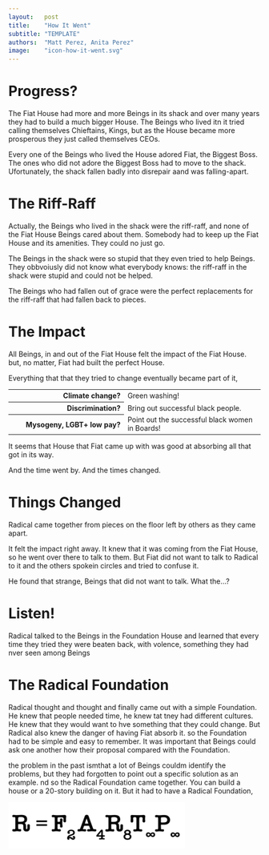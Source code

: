```yaml
---
layout:   post
title:    "How It Went"
subtitle: "TEMPLATE"
authors:  "Matt Perez, Anita Perez"
image:    "icon-how-it-went.svg"
---
```


<div style='display:none; '>
 <p>Their story continues&hellip;</p>
</div>

<h1>Progress?</h1>
 <p>The Fiat House had more and more Beings in its shack and over many years they had to build a much bigger House. The Beings who lived itn it tried calling themselves Chieftains, Kings, but as the House became more prosperous they just called themselves CEOs.</p>
 <p>Every one of the Beings who lived the House adored Fiat, the Biggest Boss. The ones who did not adore the Biggest Boss had to move to the shack. Ufortunately, the shack fallen badly into disrepair aand was falling-apart.</p>

<h1>The Riff-Raff</h1>
<p>Actually, the Beings who lived in the shack were the riff-raff, and none of the Fiat House Beings cared about them. Somebody had to keep up the Fiat House and its amenities. They could no just go.</p>
 <p>The Beings in the shack were so stupid that they even tried to help Beings. They obbvoiusly did not know what everybody knows: the riff-raff in the shack were stupid and could not be helped.</p>
 <p>The Beings who had fallen out of grace were the perfect replacements for the riff-raff that had fallen back to pieces.</p>

<h1>The Impact</h1>
 <p>All Beings, in and out of the Fiat House felt the impact of the Fiat House. but,  no matter, Fiat had built the perfect House.</p>
 <p>Everything that that they tried to change eventually became part of it,</p>
  <table>
   <tr>
    <th style="text-align:right; width:23ch; ">
     Climate change?
    </th>
    <td>
     Green washing!
    </td>
   </tr>
   <tr>
    <th style="text-align:right; width:23ch; ">
     Discrimination?
    </th>
    <td>
     Bring out successful black people.
    </td>
   </tr>
   <tr>
    <th style="text-align:right; width:23ch; ">
     Mysogeny, LGBT+ low pay?
    </th>
    <td>
     Point out the successful black women in Boards!
    </td>
   </tr>
  </table>
 <p>It seems that House that Fiat came up with was good at absorbing all that got in its way.</p>
 <p>And the time went by. And the times changed.</p>

<h1>Things Changed</h1>
 <p>Radical came together from pieces on the floor left by others as they came apart.</p>
 <p>It felt the impact right away. It knew that it was coming from the Fiat House, so he went over there to talk to them. But Fiat did not want to talk to Radical to it and the others spokein circles and tried to confuse it.</p>
 <p>He found that strange, Beings that did not want to talk. What the&hellip;?</p>

<h1>Listen!</h1>
 <p>Radical talked to the Beings in the Foundation House and learned that every time they tried they were beaten back, with volence, something they had nver seen among Beings</p>

<h1>The Radical Foundation</h1>
 <p>Radical thought and thought and finally came out with a simple Foundation. He knew that people needed time, he knew tat tney had different cultures. He knew that they would want to hve something that they could change. But Radical also knew the danger of having Fiat absorb it. so the Foundation had to be simple and easy to remember. It was important that Beings could ask one another how their proposal compared with the Foundation.</p>
 <p>the problem in the past ismthat a lot of Beings couldm identify the problems, but they had forgotten to point out a specific solution as an example. nd so the Radical Foundation came together. You can build a house or a 20-story building on it. But it had to have a Radical Foundation,
  <div class='_center'>
   <img
    src='/assets/img/pic-the-radical-atomic-composition.svg'
    width='70%'
    alt=''>
  </div>
 

<h1></h1>
 <p></p>

<h1></h1>
 <p></p>

<h1></h1>
 <p></p>

<h1></h1>
 <p></p>

<h1></h1>
 <p></p>

<h1></h1>
 <p></p>